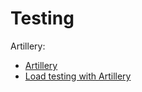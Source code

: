 # Testing

Artillery:
- [Artillery](https://github.com/artilleryio/artillery)
- [Load testing with Artillery](https://github.com/actano/hackathon-load-tests)
